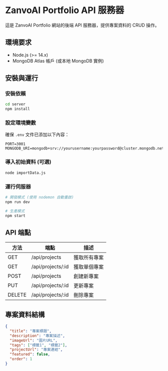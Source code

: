 # ZanvoAI Portfolio API 服務器

這是 ZanvoAI Portfolio 網站的後端 API 服務器，提供專案資料的 CRUD 操作。

## 環境要求

- Node.js (>= 14.x)
- MongoDB Atlas 帳戶 (或本地 MongoDB 實例)

## 安裝與運行

### 安裝依賴

```bash
cd server
npm install
```

### 設定環境變數

確保 `.env` 文件已添加以下內容：

```
PORT=3001
MONGODB_URI=mongodb+srv://yourusername:yourpassword@cluster.mongodb.net/portfolio
```

### 導入初始資料 (可選)

```bash
node importData.js
```

### 運行伺服器

```bash
# 開發模式 (使用 nodemon 自動重啟)
npm run dev

# 生產模式
npm start
```

## API 端點

| 方法   | 端點             | 描述               |
|--------|------------------|------------------|
| GET    | /api/projects    | 獲取所有專案     |
| GET    | /api/projects/:id | 獲取單個專案     |
| POST   | /api/projects    | 創建新專案       |
| PUT    | /api/projects/:id | 更新專案         |
| DELETE | /api/projects/:id | 刪除專案         |

## 專案資料結構

```json
{
  "title": "專案標題",
  "description": "專案描述",
  "imageUrl": "圖片URL",
  "tags": ["標籤1", "標籤2"],
  "projectUrl": "專案連結",
  "featured": false,
  "order": 1
}
```